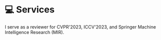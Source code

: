 # 💻 Services
I serve as a reviewer for CVPR'2023, ICCV'2023, and Springer Machine Intelligence Research (MIR).